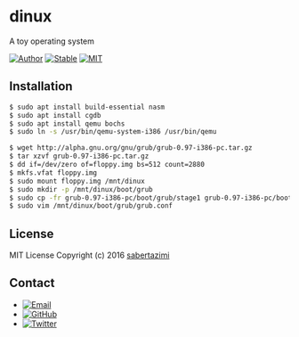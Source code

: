 # dinux

A toy operating system

[![Author](https://img.shields.io/badge/author-sabertazimi-lightgrey.svg)](https://github.com/sabertazimi)
[![Stable](https://img.shields.io/badge/stability-stable-brightgreen.svg)](https://github.com/sabertazimi/dinux)
[![MIT](https://img.shields.io/badge/license-mit-brightgreen.svg)](https://github.com/sabertazimi/dinux/blob/master/LICENSE)

## Installation

```sh
$ sudo apt install build-essential nasm
$ sudo apt install cgdb
$ sudo apt install qemu bochs
$ sudo ln -s /usr/bin/qemu-system-i386 /usr/bin/qemu
```

```sh
$ wget http://alpha.gnu.org/gnu/grub/grub-0.97-i386-pc.tar.gz
$ tar xzvf grub-0.97-i386-pc.tar.gz
$ dd if=/dev/zero of=floppy.img bs=512 count=2880
$ mkfs.vfat floppy.img
$ sudo mount floppy.img /mnt/dinux
$ sudo mkdir -p /mnt/dinux/boot/grub
$ sudo cp -fr grub-0.97-i386-pc/boot/grub/stage1 grub-0.97-i386-pc/boot/grub/stage2 /mnt/dinux/boot/grub
$ sudo vim /mnt/dinux/boot/grub/grub.conf
```

## License

MIT License Copyright (c) 2016 [sabertazimi](https://github.com/sabertazimi)

## Contact

-   [![Email](https://img.shields.io/badge/mailto-sabertazimi-brightgreen.svg?style=flat-square)](mailto:sabertazimi@gmail.com)
-   [![GitHub](https://img.shields.io/badge/contact-github-000000.svg?style=flat-square)](https://github.com/sabertazimi)
-   [![Twitter](https://img.shields.io/badge/contact-twitter-blue.svg?style=flat-square)](https://twitter.com/sabertazimi)
